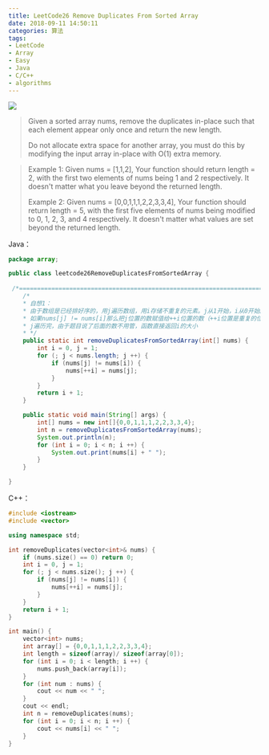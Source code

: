 ```yaml
---
title: LeetCode26 Remove Duplicates From Sorted Array
date: 2018-09-11 14:50:11
categories: 算法
tags: 
- LeetCode
- Array
- Easy
- Java
- C/C++
- algorithms
---
```


![](http://qiniu.limengting.site/code10.jpg)

> Given a sorted array nums, remove the duplicates in-place such that each element appear only once and return the new length.
>
> Do not allocate extra space for another array, you must do this by modifying the input array in-place with O(1) extra memory.

<!-- more -->

> Example 1:
> Given nums = [1,1,2],
> Your function should return length = 2,
> with the first two elements of nums being 1 and 2 respectively.
> It doesn't matter what you leave beyond the returned length.
>
> Example 2:
> Given nums = [0,0,1,1,1,2,2,3,3,4],
> Your function should return length = 5,
> with the first five elements of nums being modified to 0, 1, 2, 3, and 4 respectively.
> It doesn't matter what values are set beyond the returned length.

Java：

```java
package array;

public class leetcode26RemoveDuplicatesFromSortedArray {
  
 /*=====================================================================================*/
    /*
    * 自想1：
    * 由于数组是已经排好序的，用j遍历数组，用i存储不重复的元素。j从1开始，i从0开始。
    * 如果nums[j] != nums[i]那么把j位置的数赋值给++i位置的数（++i位置是重复的位置，覆盖也没关系）
    * j遍历完，由于题目说了后面的数不用管，函数直接返回i的大小
    * */
    public static int removeDuplicatesFromSortedArray(int[] nums) {
        int i = 0, j = 1;
        for (; j < nums.length; j ++) {
            if (nums[j] != nums[i]) {
                nums[++i] = nums[j];
            }
        }
        return i + 1;
    }

    public static void main(String[] args) {
        int[] nums = new int[]{0,0,1,1,1,2,2,3,3,4};
        int n = removeDuplicatesFromSortedArray(nums);
        System.out.println(n);
        for (int i = 0; i < n; i ++) {
            System.out.print(nums[i] + " ");
        }
    }

}
```

C++：

```c++
#include <iostream>
#include <vector>

using namespace std;

int removeDuplicates(vector<int>& nums) {
    if (nums.size() == 0) return 0;
    int i = 0, j = 1;
    for (; j < nums.size(); j ++) {
        if (nums[j] != nums[i]) {
            nums[++i] = nums[j];
        }
    }
    return i + 1;
}

int main() {
    vector<int> nums;
    int array[] = {0,0,1,1,1,2,2,3,3,4};
    int length = sizeof(array)/ sizeof(array[0]);
    for (int i = 0; i < length; i ++) {
        nums.push_back(array[i]);
    }
    for (int num : nums) {
        cout << num << " ";
    }
    cout << endl;
    int n = removeDuplicates(nums);
    for (int i = 0; i < n; i ++) {
        cout << nums[i] << " ";
    }
}
```